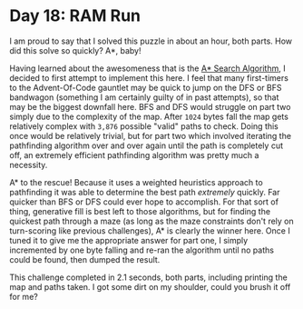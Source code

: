 # Day 18: RAM Run

I am proud to say that I solved this puzzle in about an hour, both parts. How did this solve so quickly? A*, baby!

Having learned about the awesomeness that is the [A* Search Algorithm](https://en.wikipedia.org/wiki/A*_search_algorithm), I decided to first attempt to implement this here. I feel that many first-timers to the Advent-Of-Code gauntlet may be quick to jump on the DFS or BFS bandwagon (something I am certainly guilty of in past attempts), so that may be the biggest downfall here. BFS and DFS would struggle on part two simply due to the complexity of the map. After `1024` bytes fall the map gets relatively complex with `3,876` possible "valid" paths to check. Doing this once would be relatively trivial, but for part two which involved iterating the pathfinding algorithm over and over again until the path is completely cut off, an extremely efficient pathfinding algorithm was pretty much a necessity.

A* to the rescue! Because it uses a weighted heuristics approach to pathfinding it was able to determine the best path _extremely_ quickly. Far quicker than BFS or DFS could ever hope to accomplish. For that sort of thing, generative fill is best left to those algorithms, but for finding the quickest path through a maze (as long as the maze constraints don't rely on turn-scoring like previous challenges), A* is clearly the winner here. Once I tuned it to give me the appropriate answer for part one, I simply incremented by one byte falling and re-ran the algorithm until no paths could be found, then dumped the result.

This challenge completed in 2.1 seconds, both parts, including printing the map and paths taken. I got some dirt on my shoulder, could you brush it off for me?